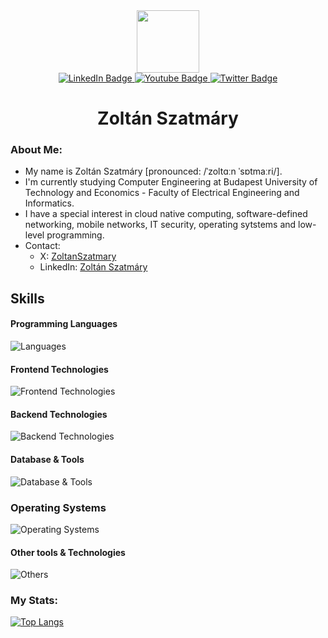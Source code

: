 <div id="header" align="center">
  <img src="http://cpslab.bu.edu/wp-content/uploads/2023/02/logo-256x256.png" width="100"/>

  <div id="badges">
    <a href="https://www.linkedin.com/in/zolt%C3%A1n-szatm%C3%A1ry-346257185/">
      <img src="https://img.shields.io/badge/LinkedIn-blue?style=for-the-badge&logo=linkedin&logoColor=white" alt="LinkedIn Badge"/>
    </a>
    <a href="https://www.youtube.com/@ZoltanSzatmary">
      <img src="https://img.shields.io/badge/YouTube-red?style=for-the-badge&logo=youtube&logoColor=white" alt="Youtube Badge"/>
    </a>
    <a href="https://twitter.com/ZoltanSzatmary">
      <img src="https://img.shields.io/badge/Twitter-blue?style=for-the-badge&logo=twitter&logoColor=white" alt="Twitter Badge"/>
    </a>
  </div>

  <img src="https://komarev.com/ghpvc/?username=Zotyamester&style=flat-square&color=blue" alt=""/>

  <h1>Zoltán Szatmáry</h1>
</div>

### About Me:
 - My name is Zoltán Szatmáry [pronounced: /ˈzoltɑːn ˈsɒtmaːri/].
 - I'm currently studying Computer Engineering at Budapest University of Technology and Economics - Faculty of Electrical Engineering and Informatics.
 - I have a special interest in cloud native computing, software-defined networking, mobile networks, IT security, operating sytstems and low-level programming.
 - Contact:
   - X: [ZoltanSzatmary](https://x.com/ZoltanSzatmary)
   - LinkedIn: [Zoltán Szatmáry](https://www.linkedin.com/in/zolt%C3%A1n-szatm%C3%A1ry/)


## Skills

#### Programming Languages
![Languages](https://skillicons.dev/icons?i=c,cpp,cs,go,python,js,java,kotlin,elixir,bash&perline=5)

#### Frontend Technologies
![Frontend Technologies](https://skillicons.dev/icons?i=react,vue,html,css,jquery#perline=3)

#### Backend Technologies
![Backend Technologies](https://skillicons.dev/icons?i=aws,azure,django,flask,docker,kubernetes&perline=3)

#### Database & Tools
![Database & Tools](https://skillicons.dev/icons?i=postgresql,mysql,MongoDB)

### Operating Systems
![Operating Systems](https://skillicons.dev/icons?i=windows,linux,bsd,arch,ubuntu,debian&perline=3)

#### Other tools & Technologies
![Others](https://skillicons.dev/icons?i=vscode,visualstudio,androidstudio,neovim,git,github,gitlab,githubactions,ansible,markdown,regex,raspberrypi&perline=4)

### My Stats:
[![Top Langs](https://github-readme-stats.vercel.app/api/top-langs/?username=Zotyamester&layout=compact&theme=vision-friendly-dark)](https://github.com/anuraghazra/github-readme-stats)
